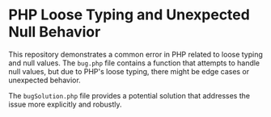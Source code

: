 # PHP Loose Typing and Unexpected Null Behavior

This repository demonstrates a common error in PHP related to loose typing and null values.  The `bug.php` file contains a function that attempts to handle null values, but due to PHP's loose typing, there might be edge cases or unexpected behavior.

The `bugSolution.php` file provides a potential solution that addresses the issue more explicitly and robustly.